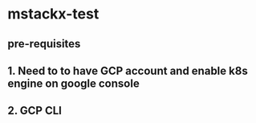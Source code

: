 # mstackx-test
## pre-requisites
## 1. Need to to have GCP account and enable k8s engine on google console
## 2. GCP CLI
